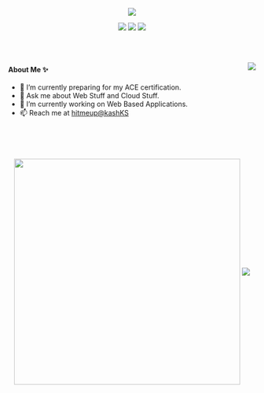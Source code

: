 

<!--

**Codebuilder2022/Codebuilder2022** is a ✨ _special_ ✨ repository because its `README.md` (this file) appears on your GitHub profile.

Here are some ideas to get you started:

- 🔭 I’m currently working on ...
- 🌱 I’m currently learning ...
- 👯 I’m looking to collaborate on ...
- 🤔 I’m looking for help with ...
- 💬 Ask me about ...
- 📫 How to reach me: ...
- 😄 Pronouns: ...
- ⚡ Fun fact: ...
-->
<p align="center">
  <img src="https://github.com/Codebuilder2022/Codebuilder2022/blob/06e882617529167abd76823af3dd4217ddb127fe/kkbgr.png" />
</p>

<p align = "center">
  <a href = "https://twitter.com/KashKS20" target = "_blank"><img src = "https://img.shields.io/twitter/url?color=Blue&label=KashKS&logo=Twitter&logoColor=White&style=social&url=https%3A%2F%2Ftwitter.com%2FKashKS20" /></a>
  <a href = "https://www.linkedin.com/in/kaushikkums/" target = "_blank"><img src = "https://img.shields.io/badge/-KashKS-blue?style=flat-square&logo=Linkedin&logoColor=white&link=https://www.linkedin.com/in/kaushikkums/" /></a>
  <img src="https://komarev.com/ghpvc/?username=Codebuilder2022&style=flat-square&color=orange&label=Views" />
</p>

<br><br>

 <img align="right" src="https://github-readme-streak-stats.herokuapp.com/?user=Codebuilder2022&theme=nightowl&border_radius=20" />
 
 #### About Me ✨
 
- 🌱 I’m currently preparing for my ACE certification.
- 💬 Ask me about Web Stuff and Cloud Stuff.
- 🔭 I’m currently working on Web Based Applications.
- 📫 Reach me at <a href = "http://skaushik.xyz/" target = "_blank">hitmeup@kashKS</a>


<br><br><br>
<p align = "center">
  <img align="center" src="https://github-readme-stats.vercel.app/api?username=Codebuilder2022&theme=nightowl&count_private=true&include_all_commits=true&border_radius=20&show_icons=true&custom_title=%20Kaushik%27s%20GitHub%20Stats%20" width="460" />
   <img align="center" src="https://github-readme-stats.vercel.app/api/top-langs/?username=Codebuilder2022&theme=nightowl&layout=compact&langs_count=12&border_radius=20&count_private=true&include_all_commits=true&custom_title=%20Most%20Used%20Languages%20By%20Kaushik" />
</p>
